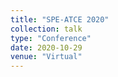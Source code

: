 ```yaml
---
title: "SPE-ATCE 2020"
collection: talk
type: "Conference"
date: 2020-10-29
venue: "Virtual"
---
```



